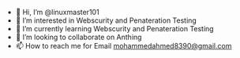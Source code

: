 - 👋 Hi, I’m @linuxmaster101
- 👀 I’m interested in Webscurity and Penateration Testing
- 🌱 I’m currently learning Webscurity and Penateration Testing
- 💞️ I’m looking to collaborate on Anthing
- 📫 How to reach me for Email mohammedahmed8390@gmail.com

<!---
linuxmaster101/linuxmaster101 is a ✨ special ✨ repository because its `README.md` (this file) appears on your GitHub profile.
You can click the Preview link to take a look at your changes.
--->
